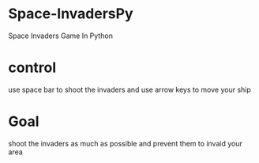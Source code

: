 # Space-InvadersPy
Space Invaders Game In Python

# control
use space bar to shoot the invaders and use arrow keys to move your ship

# Goal
shoot the invaders as much as possible and prevent them to invaid your area 
